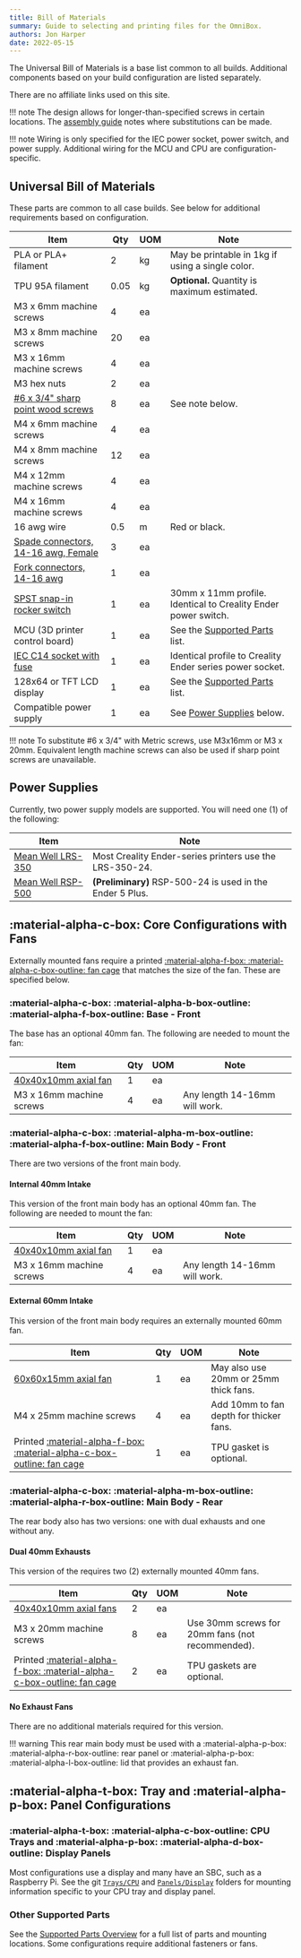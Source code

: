 ```yaml
---
title: Bill of Materials
summary: Guide to selecting and printing files for the OmniBox.
authors: Jon Harper
date: 2022-05-15
---
```


The Universal Bill of Materials is a base list common to all builds. Additional components based on your build configuration are listed separately.

There are no affiliate links used on this site.

!!! note
    The design allows for longer-than-specified screws in certain locations. The [assembly guide](assembly/index.md) notes where substitutions can be made.

!!! note
    Wiring is only specified for the IEC power socket, power switch, and power supply. Additional wiring for the MCU and CPU are configuration-specific.

## Universal Bill of Materials

These parts are common to all case builds. See below for additional requirements based on configuration.

| Item                                   | Qty | UOM | Note                                                     |
|----------------------------------------|-----|-----|----------------------------------------------------------|
| PLA or PLA+ filament                   | 2   | kg  | May be printable in 1kg if using a single color.         |
| TPU 95A filament                       | 0.05| kg  | **Optional.** Quantity is maximum estimated.             |
| M3 x 6mm machine screws                | 4   | ea  |                                                          |
| M3 x 8mm machine screws                | 20  | ea  |                                                          |
| M3 x 16mm machine screws               | 4   | ea  |                                                          |
| M3 hex nuts                            | 2   | ea  |                                                          |
| [#6 x 3/4" sharp point wood screws][1] | 8   | ea  | See note below.                                          |
| M4 x 6mm machine screws                | 4   | ea  |                                                          |
| M4 x 8mm machine screws                | 12  | ea  |                                                          |
| M4 x 12mm machine screws               | 4   | ea  |                                                          |
| M4 x 16mm machine screws               | 4   | ea  |                                                          |
| 16 awg wire                            | 0.5 | m   | Red or black.                                            |
| [Spade connectors, 14-16 awg, Female][13] | 3   | ea  |                                                       |
| [Fork connectors, 14-16 awg][12]       | 1   | ea  |                                                          |
| [SPST snap-in rocker switch][2]        | 1   | ea  | 30mm x 11mm profile. Identical to Creality Ender power switch. |
| MCU (3D printer control board)         | 1   | ea  | See the [Supported Parts][8] list.                       |
| [IEC C14 socket with fuse][3]          | 1   | ea  | Identical profile to Creality Ender series power socket. |
| 128x64 or TFT LCD display              | 1   | ea  | See the [Supported Parts][8] list.                       |
| Compatible power supply                | 1   | ea  | See [Power Supplies](#power-supplies) below.             |

!!! note
    To substitute #6 x 3/4" with Metric screws, use M3x16mm or M3 x 20mm. Equivalent length machine screws can also be used if sharp point screws are unavailable.

## Power Supplies

Currently, two power supply models are supported. You will need one (1) of the following:

| Item                              | Note                                                     |
|-----------------------------------|----------------------------------------------------------|
| [Mean Well LRS-350][4]            | Most Creality Ender-series printers use the LRS-350-24.  |
| [Mean Well RSP-500][5]            | **(Preliminary)** RSP-500-24 is used in the Ender 5 Plus.  |

## :material-alpha-c-box: Core Configurations with Fans

Externally mounted fans require a printed [:material-alpha-f-box: :material-alpha-c-box-outline: fan cage][11] that matches the size of the fan. These are specified below.

### :material-alpha-c-box: :material-alpha-b-box-outline: :material-alpha-f-box-outline: Base - Front

The base has an optional 40mm fan. The following are needed to mount the fan:

| Item                              | Qty | UOM | Note                                                     |
|-----------------------------------|-----|-----|----------------------------------------------------------|
| [40x40x10mm axial fan][6]         | 1   | ea  |                                                          |
| M3 x 16mm machine screws          | 4   | ea	| Any length 14-16mm will work.                            |

### :material-alpha-c-box: :material-alpha-m-box-outline: :material-alpha-f-box-outline: Main Body - Front

There are two versions of the front main body.

#### Internal 40mm Intake

This version of the front main body has an optional 40mm fan. The following are needed to mount the fan:

| Item                              | Qty | UOM | Note                                                     |
|-----------------------------------|-----|-----|----------------------------------------------------------|
| [40x40x10mm axial fan][6]         | 1   | ea  |                                                          |
| M3 x 16mm machine screws          | 4   | ea	| Any length 14-16mm will work.                            |

#### External 60mm Intake

This version of the front main body requires an externally mounted 60mm fan.

| Item                              | Qty | UOM | Note                                                     |
|-----------------------------------|-----|-----|----------------------------------------------------------|
| [60x60x15mm axial fan][7]         | 1   | ea  | May also use 20mm or 25mm thick fans.                    |
| M4 x 25mm machine screws          | 4   | ea  | Add 10mm to fan depth for thicker fans.                  |
| Printed [:material-alpha-f-box: :material-alpha-c-box-outline: fan cage][11]            | 1   | ea  | TPU gasket is optional.                                  |

### :material-alpha-c-box: :material-alpha-m-box-outline: :material-alpha-r-box-outline: Main Body - Rear

The rear body also has two versions: one with dual exhausts and one without any.

#### Dual 40mm Exhausts

This version of the requires two (2) externally mounted 40mm fans.

| Item                              | Qty | UOM | Note                                                     |
|-----------------------------------|-----|-----|----------------------------------------------------------|
| [40x40x10mm axial fans][6]        | 2   | ea  |                                                          |
| M3 x 20mm machine screws          | 8   | ea	| Use 30mm screws for 20mm fans (not recommended).         |
| Printed [:material-alpha-f-box: :material-alpha-c-box-outline: fan cage][11]            | 2   | ea  | TPU gaskets are optional.                                |

#### No Exhaust Fans

There are no additional materials required for this version. 

!!! warning
    This rear main body must be used with a :material-alpha-p-box: :material-alpha-r-box-outline: rear panel or :material-alpha-p-box: :material-alpha-l-box-outline: lid that provides an exhaust fan.

## :material-alpha-t-box: Tray and :material-alpha-p-box: Panel Configurations

### :material-alpha-t-box: :material-alpha-c-box-outline: CPU Trays and :material-alpha-p-box: :material-alpha-d-box-outline: Display Panels

Most configurations use a display and many have an SBC, such as a Raspberry Pi. See the git [`Trays/CPU`][9] and [`Panels/Display`][10] folders for mounting information specific to your CPU tray and display panel.

### Other Supported Parts

See the [Supported Parts Overview][8] for a full list of parts and mounting locations. Some configurations require additional fasteners or fans.

[1]: https://www.amazon.com/gp/product/B08LV4D8SB
[2]: https://www.amazon.com/gp/product/B07QQ22DTB
[3]: https://www.amazon.com/gp/product/B081ZFHRGW
[4]: https://www.meanwell.com/webapp/product/search.aspx?prod=LRS-350
[5]: https://www.meanwell.com/webapp/product/search.aspx?prod=RSP-500
[6]: https://www.amazon.com/dp/B08R9L9YR2
[7]: https://www.amazon.com/Wathai-Exhaust-Cooler-Brushless-Cooling/dp/B07Q2JRYZR
[8]: support/index.md
[9]: https://github.com/jon-harper/OmniBox/tree/main/Trays/CPU
[10]: https://github.com/jon-harper/OmniBox/tree/main/Panels/Display
[11]: https://github.com/jon-harper/OmniBox/Fan%20Cages
<!-- Fork connectors -->
[12]: https://www.amazon.com/Baomain-Insulated-Connector-Electrical-Terminal/dp/B01B1DL4OA 
<!-- Spade connectors -->
[13]: https://www.amazon.com/gp/product/B07FQB6WXP      